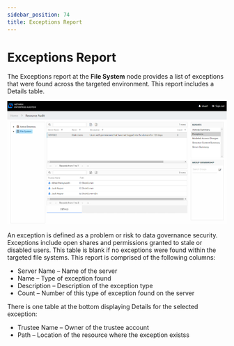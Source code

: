 ```yaml
---
sidebar_position: 74
title: Exceptions Report
---
```


# Exceptions Report

The Exceptions report at the **File System** node provides a list of exceptions that were found across the targeted environment. This report includes a Details table.

![Exceptions report at the File System node](../../../../../../../static/Content/Resources/Images/Access/InformationCenter/ResourceAudit/FileSystem/Exceptions.png "Exceptions report at the File System node")

An exception is defined as a problem or risk to data governance security. Exceptions include open shares and permissions granted to stale or disabled users. This table is blank if no exceptions were found within the targeted file systems. This report is comprised of the following columns:

* Server Name – Name of the server
* Name – Type of exception found
* Description – Description of the exception type
* Count – Number of this type of exception found on the server

There is one table at the bottom displaying Details for the selected exception:

* Trustee Name – Owner of the trustee account
* Path – Location of the resource where the exception existss